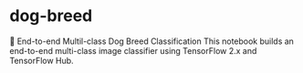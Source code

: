 # dog-breed
🐶 End-to-end Multil-class Dog Breed Classification
This notebook builds an end-to-end multi-class image classifier using TensorFlow 2.x and TensorFlow Hub.
